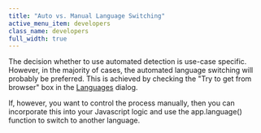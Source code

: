 ```yaml
---
title: "Auto vs. Manual Language Switching"
active_menu_item: developers
class_name: developers
full_width: true
---
```



The decision whether to use automated detection is use-case specific. However, in the majority of cases, the automated language switching will probably be preferred. This is achieved by checking the "Try to get from browser" box in the [Languages](/developers/documentation/product-guide/advanced-features/multi-language-apps/setting-for-auto-language-dete) dialog.

If, however, you want to control the process manually, then you can incorporate this into your Javascript logic and use the app.language() function to switch to another language.

